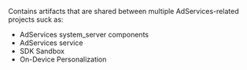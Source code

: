 Contains artifacts that are shared between multiple AdServices-related projects
suck as:
- AdServices system_server components
- AdServices service
- SDK Sandbox
- On-Device Personalization
